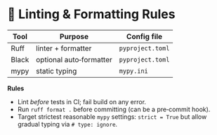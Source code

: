 # 🧹 Linting & Formatting Rules

| Tool  | Purpose                   | Config file      |
|-------|---------------------------|------------------|
| Ruff  | linter + formatter        | `pyproject.toml` |
| Black | optional auto‑formatter   | `pyproject.toml` |
| mypy  | static typing             | `mypy.ini`       |

**Rules**

* Lint *before* tests in CI; fail build on any error.
* Run `ruff format .` before committing (can be a pre‑commit hook).
* Target strictest reasonable `mypy` settings: `strict = True` but allow gradual typing via `# type: ignore`.

